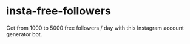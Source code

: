 # insta-free-followers
Get from 1000 to 5000 free followers / day with this Instagram account generator bot. 
